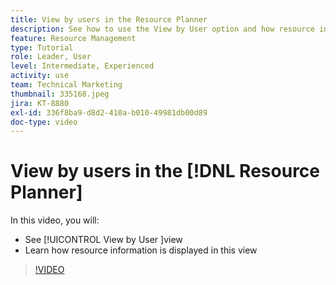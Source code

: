 ```yaml
---
title: View by users in the Resource Planner
description: See how to use the View by User option and how resource information is displayed in this view.
feature: Resource Management
type: Tutorial
role: Leader, User
level: Intermediate, Experienced
activity: use
team: Technical Marketing
thumbnail: 335168.jpeg
jira: KT-8880
exl-id: 336f8ba9-d8d2-410a-b010-49981db00d89
doc-type: video
---
```

# View by users in the [!DNL Resource Planner]

In this video, you will:

* See [!UICONTROL View by User ]view
* Learn how resource information is displayed in this view


>[!VIDEO](https://video.tv.adobe.com/v/335168/?quality=12&learn=on&enablevpops)
